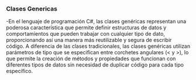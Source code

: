 ### Clases Genericas

-En el lenguaje de programación C#, las clases genéricas representan una poderosa característica que permite definir estructuras de datos y comportamientos que pueden trabajar con cualquier tipo de dato, proporcionando así una manera más reutilizable y segura de escribir código. A diferencia de las clases tradicionales, las clases genéricas utilizan parámetros de tipo que se especifican entre corchetes angulares (< y >), lo que permite la creación de métodos y propiedades que funcionan con diferentes tipos de datos sin necesidad de duplicar código para cada tipo específico.
